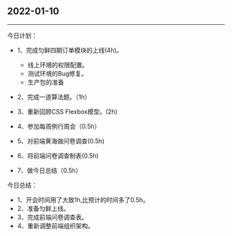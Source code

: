 ## 2022-01-10
___

今日计划：
  * 1、完成匀鲜四期订单模块的上线(4h)。
    * 线上环境的权限配置。
    * 测试环境的Bug修复。
    * 生产包的准备

  * 2、完成一道算法题。（1h）
  * 3、重新回顾CSS Flexbox模型。(2h)
  * 4、参加每周例行周会（0.5h）
  * 5、对前端黄海做问卷调查(0.5h)
  * 6、将前端问卷调查制表(0.5h)
  * 7、做今日总结（0.5h）



今日总结：
* 1、开会时间用了大致1h,比预计的时间多了0.5h。
* 2、准备匀鲜上线。
* 3、完成前端问卷调查表。
* 4、重新调整前端组织架构。